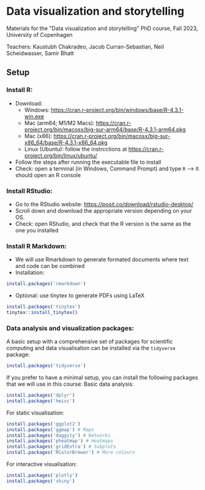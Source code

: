# Data visualization and storytelling

Materials for the "Data visualization and storytelling" PhD course, Fall 2023, University of Copenhagen

Teachers: Kaustubh Chakradeo, Jacob Curran-Sebastian, Neil Scheidwasser, Samir Bhatt

## Setup
### Install R:
* Download:
    * Windows: https://cran.r-project.org/bin/windows/base/R-4.3.1-win.exe
    * Mac (arm64; M1/M2 Macs): https://cran.r-project.org/bin/macosx/big-sur-arm64/base/R-4.3.1-arm64.pkg
    * Mac (x86): https://cran.r-project.org/bin/macosx/big-sur-x86_64/base/R-4.3.1-x86_64.pkg
    * Linux (Ubuntu): follow the instrcctions at https://cran.r-project.org/bin/linux/ubuntu/
* Follow the steps after running the executable file to install
* Check: open a terminal (in Windows, Command Prompt) and type ```R``` --> it should open an R console


### Install RStudio:
* Go to the RStudio website: https://posit.co/download/rstudio-desktop/
* Scroll down and download the appropriate version depending on your OS.
* Check: open RStudio, and check that the R version is the same as the one you installed

### Install R Markdown:
* We will use Rmarkdown to generate formated documents where text and code can be combined
* Installation:
```R
install.packages('rmarkdown')
```
* Optional: use tinytex to generate PDFs using LaTeX
```R
install.packages('tinytex')
tinytex::install_tinytex()
```

### Data analysis and visualization packages:
A basic setup with a comprehensive set of packages for scientific computing and data visualisation can be installed via the ```tidyverse``` package:

```R
install.packages('tidyverse')
```

If you prefer to have a minimal setup, you can install the following packages that we will use in this course:
Basic data analysis:
```R
install.packages('dplyr')
install.packages('hmisc')
```

For static visualisation:
```R
install.packages('ggplot2')
install.packages('ggmap') # Maps
install.packages('daggity') # Networks
install.packages('pheatmap') # Heatmaps
install.packages('gridExtra') # Subplots
install.packages('RColorBrewer') # More colours
```

For interactive visualisation:
```R
install.packages('plotly')
install.packages('shiny')
```